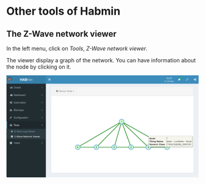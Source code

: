 # Other tools of Habmin

## The Z-Wave network viewer

In the left menu, click on *Tools*, *Z-Wave network viewer*.

The viewer display a graph of the network. You can have information about the node by clicking on it.

![](images/network-viewer.png)

